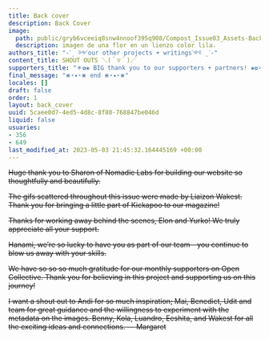 ```yaml
---
title: Back cover
description: Back Cover
image:
  path: public/gryb6vceeiq8snw4nnoof395q908/Compost_Issue03_Assets-BackCover1.jpg
  description: imagen de una flor en un lienzo color lila.
authors_title: "-ˋˏ ༻our other projects + writings༺ ˎˊ-"
content_title: SHOUT OUTS ＼(＾▽＾)／
supporters_title: "＊✿❀ BIG thank you to our supporters + partners! ❀✿＊"
final_message: "⋇⋆✦⋆⋇ end ⋇⋆✦⋆⋇"
locales: []
draft: false
order: 1
layout: back_cover
uuid: 5caee0d7-4ed5-4d8c-8f80-768847be046d
liquid: false
usuaries:
- 356
- 649
last_modified_at: 2023-05-03 21:45:32.164445169 +00:00
---
```


<p style="text-align:start"><del>Huge thank you to Sharon of Nomadic Labs for building our website so thoughtfully and beautifully.</del></p><p style="text-align:start"><del>The gifs scattered throughout this issue were made by Liaizon Wakest. Thank you for bringing a little part of Kickapoo to our magazine!</del></p><p style="text-align:start"><del>Thanks for working away behind the scenes, Elon and Yurko! We truly appreciate all your support.</del></p><p style="text-align:start"><del>Hanami, we’re so lucky to have you as part of our team—you continue to blow us away with your skills.</del></p><p style="text-align:start"><del>We have so so so much gratitude for our monthly supporters on Open Collective. Thank you for believing in this project and supporting us on this journey!</del></p><p style="text-align:start"><del>I want a shout out to Andi for so much inspiration; Mai, Benedict, Udit and team for great guidance and the willingness to experiment with the metadata on the images. Benny, Kola, Luandro, Eeshita, and Wakest for all the exciting ideas and connections. — Margaret</del></p>